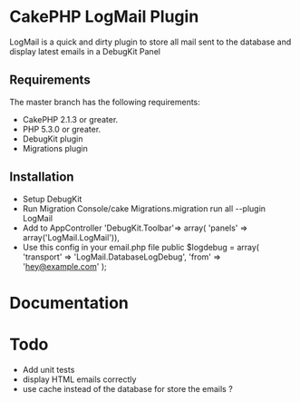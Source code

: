 # CakePHP LogMail Plugin

LogMail is a quick and dirty plugin to store all mail sent to the database and display latest emails in a DebugKit Panel

## Requirements

The master branch has the following requirements:

* CakePHP 2.1.3 or greater.
* PHP 5.3.0 or greater.
* DebugKit plugin
* Migrations plugin

## Installation

* Setup DebugKit
* Run Migration Console/cake Migrations.migration run all --plugin LogMail
* Add to AppController
    'DebugKit.Toolbar'=> array(
		'panels' => array('LogMail.LogMail')),
* Use this config in your email.php file
		public $logdebug = array(
			'transport' => 'LogMail.DatabaseLogDebug',
			'from' => 'hey@example.com'
		);

# Documentation

# Todo
* Add unit tests
* display HTML emails correctly
* use cache instead of the database for store the emails ?


